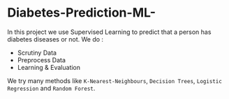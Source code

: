 # Diabetes-Prediction-ML-
In this project we use Supervised Learning to predict that a person has diabetes diseases or not.
We do :
  - Scrutiny Data
  - Preprocess Data
  - Learning & Evaluation

We try many methods like `K-Nearest-Neighbours`, `Decision‬‬ ‫‪Trees`, `Logistic‬‬ ‫‪Regression‬‬` and `Random Forest`.
